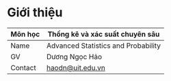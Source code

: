 # Giới thiệu

|Môn học|Thống kê và xác suất chuyên sâu|
|-|-|
|Name|Advanced Statistics and Probability|
|GV|Dương Ngọc Hảo|
|Contact|<haodn@uit.edu.vn>|
